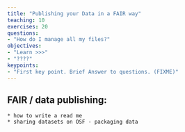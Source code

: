 ```yaml
---
title: "Publishing your Data in a FAIR way"
teaching: 10
exercises: 20
questions:
- "How do I manage all my files?"
objectives:
- "Learn >>>"
- "????"
keypoints:
- "First key point. Brief Answer to questions. (FIXME)"
---
```



## FAIR / data publishing:
    * how to write a read me
    * sharing datasets on OSF - packaging data


